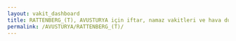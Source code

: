 ```yaml
---
layout: vakit_dashboard
title: RATTENBERG_(T), AVUSTURYA için iftar, namaz vakitleri ve hava durumu - ilçe/eyalet seç
permalink: /AVUSTURYA/RATTENBERG_(T)/
---
```


<script type="text/javascript">
  var GLOBAL_COUNTRY = 'AVUSTURYA';
  var GLOBAL_CITY = 'RATTENBERG_(T)';
  var GLOBAL_STATE = '';
  var lat = 72;
  var lon = 21;
</script>

